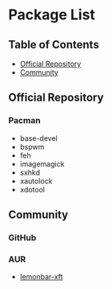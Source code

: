 # Package List

## Table of Contents
- [Official Repository](#official-repository)
- [Community](#community)

## Official Repository

### Pacman
+ base-devel
+ bspwm
+ feh
+ imagemagick
+ sxhkd
+ xautolock
+ xdotool


## Community

### GitHub

### AUR
+ [lemonbar-xft](https://aur.archlinux.org/lemonbar-xft-git.git)

